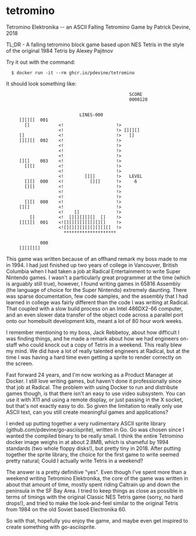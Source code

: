 # tetromino
Tetromino Elektronika -- an ASCII Falling Tetromino Game
by Patrick Devine, 2018

TL;DR - A falling tetromino block game based upon NES Tetris in the style of the original 1984 Tetris by Alexey Pajitnov

Try it out with the command:

```
  $ docker run -it --rm ghcr.io/pdevine/tetromino
```

It should look something like:

```
                                               SCORE
                                               0000128                      
                                                                            
                                                                            
                            LINES-000                                       
     [][][]  001                                                            
       []           <!                    !>                              
                    <!                    !> [][][]
     []             <!                    !>   []          
     [][][]  002    <!                    !>
                    <!                    !>
                    <!                    !>
                    <!                    !>
     [][]    003    <!                    !>               
       [][]         <!                    !>               
                    <!                    !>               
                    <!        [][]        !>   LEVEL
       [][]  000    <!          [][]      !>     6         
       [][]         <!                    !>
                    <!                    !>
                    <!                    !>
       [][]  000    <!                    !>
     [][]           <!                    !>
                    <!    []              !>
         []         <!  [][][][][]  []    !>
     [][][]  001    <![][][][][][][][]    !>
                    <![][][][][][][][][]  !>
                      ********************

             000
     [][][][]

```


This game was written because of an offhand remark my boss made to me in 1994.  I had just finished up two years of college
in Vancouver, British Columbia when I had taken a job at Radical Entertainment to write Super Nintendo games.  I wasn't
a particularly great programmer at the time (which is arguably still true), however, I found writing games in 65816 Assembly
(the language of choice for the Super Nintendo) extremely daunting.  There was sparse documentation, few code samples, and
the assembly that I had learned in college was fairly different than the code I was writing at Radical.  That coupled with
a slow build process on an Intel 486DX2-66 computer, and an even slower data transfer of the object code across a parallel
port onto our homebuilt development kits, meant a lot of 80 hour work weeks.

I remember mentioning to my boss, Jack Rebbetoy, about how difficult I was finding things, and he made a remark about how
we had engineers on-staff who could knock out a copy of Tetris in a weekend.  This really blew my mind.  We did have a lot of
really talented engineers at Radical, but at the time I was having a hard time even getting a sprite to render correctly on
the screen.

Fast forward 24 years, and I'm now working as a Product Manager at Docker.  I still love writing games, but haven't done it
professionally since that job at Radical.  The problem with using Docker to run and distribute games though, is that there
isn't an easy to use video subsystem.  You can use it with X11 and using a remote display, or just passing in the X socket,
but that's not exactly easy to do.  So given the limitation to really only use ASCII text, can you still create meaningful
games and applications?

I ended up putting together a very rudimentary ASCII sprite library (github.com/pdevine/go-asciisprite), written in Go.  Go
was chosen since I wanted the compiled binary to be really small.  I think the entire Tetromino docker image weighs in at
about 2.8MB, which is shameful by 1994 standards (two whole floppy disks!), but pretty tiny in 2018.  After putting together
the sprite library, the choice for the first game to write seemed pretty natural;  Could I actually write Tetris in a
weekend?

The answer is a pretty definitive "yes".  Even though I've spent more than a weekend writing Tetromino 
Elektronika, the core of the game was written in about that amount of time, mostly spent riding Caltrain up and down the peninsula
in the SF Bay Area.  I tried to keep things as close as possible in terms of timings with the original Classic NES Tetris game
(sorry, no hard drops!), and tried to make the look-and-feel similar to the original Tetris from 1984 on the old Soviet based
Electronika 60.

So with that, hopefully you enjoy the game, and maybe even get inspired to create something with go-asciisprite.
